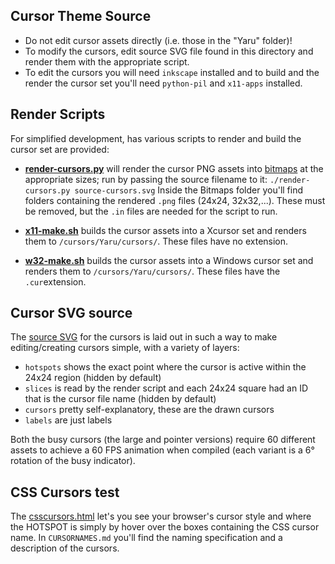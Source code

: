 ## Cursor Theme Source

- Do not edit cursor assets directly (i.e. those in the "Yaru" folder)! 
- To modify the cursors, edit source SVG file found in this directory and render them with the appropriate script.
- To edit the cursors you will need `inkscape` installed and to build and the render the cursor set you'll need `python-pil` and `x11-apps` installed.

## Render Scripts

For simplified development, has various scripts to render and build the cursor set are provided:

 - [**render-cursors.py**](./render-cursors.py) will render the cursor PNG assets into [bitmaps](./bitmaps) at the appropriate sizes; run by passing the source filename to it: `./render-cursors.py source-cursors.svg`
Inside the Bitmaps folder you'll find folders containing the rendered `.png` files (24x24, 32x32,...). These must be removed, but the `.in` files are needed for the script to run.

 - [**x11-make.sh**](./x11-make.sh) builds the cursor assets into a Xcursor set and renders them to `/cursors/Yaru/cursors/`. These files have no extension.
 
 - [**w32-make.sh**](./w32-make.sh) builds the cursor assets into a Windows cursor set and renders them to `/cursors/Yaru/cursors/`. These files have the `.cur`extension.

## Cursor SVG source

The [source SVG](./source-cursors.svg) for the cursors is laid out in such a way to make editing/creating cursors simple, with a variety of layers:

 - `hotspots` shows the exact point where the cursor is active within the 24x24 region (hidden by default)
 - `slices` is read by the render script and each 24x24 square had an ID that is the cursor file name (hidden by default)
 - `cursors` pretty self-explanatory, these are the drawn cursors
 - `labels` are just labels

Both the busy cursors (the large and pointer versions) require 60 different assets to achieve a 60 FPS animation when compiled (each variant is a 6&deg; rotation of the busy indicator).

## CSS Cursors test

The [csscursors.html](./csscursors.html) let's you see your browser's cursor style and where the HOTSPOT is simply by hover over the boxes containing the CSS cursor name. In `CURSORNAMES.md` you'll find the naming specification and a description of the cursors.

